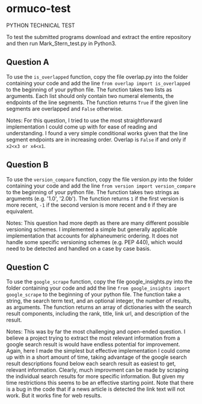 # ormuco-test
PYTHON TECHNICAL TEST

To test the submitted programs download and extract the entire repository and then run Mark_Stern_test.py in Python3.

## Question A

To use the `is_overlapped` function, copy the file overlap.py into the folder containing your code and add the line `from overlap import is_overlapped` to the beginning of your python file. The function takes two lists as arguments. Each list should only contain two numeral elements, the endpoints of the line segments.  The function returns `True` if the given line segments are overlapped and `False` otherwise.

Notes: For this question, I tried to use the most straightforward implementation I could come up with for ease of reading and understanding. I found a very simple conditional works given that the line segment endpoints are in increasing order. Overlap is `False` if and only if `x2<x3 or x4<x1`.

## Question B

To use the `version_compare` function, copy the file version.py into the folder containing your code and add the line `from version import version_compare` to the beginning of your python file. The function takes two strings as arguments (e.g. '1.0', '2.0b'). The function returns `1` if the first version is more recent, `-1` if the second version is more recent and `0` if they are equivalent.

Notes: This question had more depth as there are many different possible versioning schemes. I implemented a simple but generally applicable implementation that accounts for alphaneumeric ordering. It does not handle some specific versioning schemes (e.g. PEP 440), which would need to be detected and handled on a case by case basis. 

## Question C

To use the `google_scrape` function, copy the file google_insights.py into the folder containing your code and add the line `from google_insights import google_scrape` to the beginning of your python file. The function take a string, the search term text, and an optional integer, the number of results, as arguments. The function returns an array of dictionaries with the search result components, including the rank, title, link url, and description of the result.

Notes: This was by far the most challenging and open-ended question. I believe a project trying to extract the most relevant information from a google search result is would have endless potential for improvement. Again, here I made the simplest but effective implementation I could come up with in a short amount of time, taking advantage of the google search result descriptions found below each search result as easiest to get, relevant information. Clearly, much improvment can be made by scraping the individual search results for more specific information. But given my time restrictions this seems to be an effective starting point. Note that there is a bug in the code that if a news article is detected the link text will not work. But it works fine for web results.
